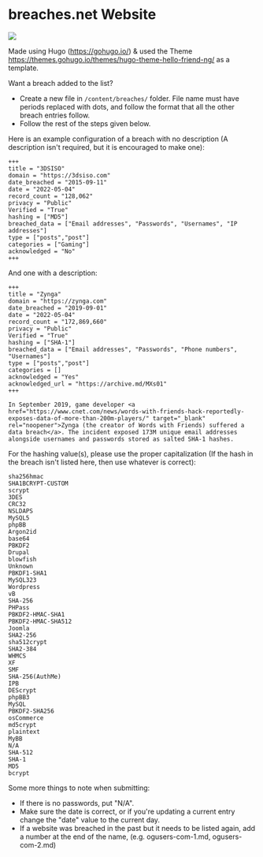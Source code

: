 # breaches.net Website
![](https://a.pomf.cat/yoymgd.png)

Made using Hugo (https://gohugo.io/) & used the Theme https://themes.gohugo.io/themes/hugo-theme-hello-friend-ng/ as a template.

Want a breach added to the list?

- Create a new file in `/content/breaches/` folder. File name must have periods replaced with dots, and follow the format that all the other breach entries follow.
- Follow the rest of the steps given below.

Here is an example configuration of a breach with no description (A description isn't required, but it is encouraged to make one):
```
+++
title = "3DSISO"
domain = "https://3dsiso.com"
date_breached = "2015-09-11"
date = "2022-05-04"
record_count = "128,062"
privacy = "Public"
Verified = "True"
hashing = ["MD5"]
breached_data = ["Email addresses", "Passwords", "Usernames", "IP addresses"]
type = ["posts","post"]
categories = ["Gaming"]
acknowledged = "No"
+++
```

And one with a description:
```
+++
title = "Zynga"
domain = "https://zynga.com"
date_breached = "2019-09-01"
date = "2022-05-04"
record_count = "172,869,660"
privacy = "Public"
Verified = "True"
hashing = ["SHA-1"]
breached_data = ["Email addresses", "Passwords", "Phone numbers", "Usernames"]
type = ["posts","post"]
categories = []
acknowledged = "Yes"
acknowledged_url = "https://archive.md/MXs01"
+++

In September 2019, game developer <a href="https://www.cnet.com/news/words-with-friends-hack-reportedly-exposes-data-of-more-than-200m-players/" target="_blank" rel="noopener">Zynga (the creator of Words with Friends) suffered a data breach</a>. The incident exposed 173M unique email addresses alongside usernames and passwords stored as salted SHA-1 hashes.
```

For the hashing value(s), please use the proper capitalization (If the hash in the breach isn't listed here, then use whatever is correct):
```
sha256hmac
SHA1BCRYPT-CUSTOM
scrypt
3DES
CRC32
NSLDAPS
MySQL5
phpBB
Argon2id
base64
PBKDF2
Drupal
blowfish
Unknown
PBKDF1-SHA1
MySQL323
Wordpress
vB
SHA-256
PHPass
PBKDF2-HMAC-SHA1
PBKDF2-HMAC-SHA512
Joomla
SHA2-256
sha512crypt
SHA2-384
WHMCS
XF
SMF
SHA-256(AuthMe)
IPB
DEScrypt
phpBB3
MySQL
PBKDF2-SHA256
osCommerce
md5crypt
plaintext
MyBB
N/A
SHA-512
SHA-1
MD5
bcrypt
```

Some more things to note when submitting:

- If there is no passwords, put "N/A".
- Make sure the date is correct, or if you're updating a current entry change the "date" value to the current day.
- If a website was breached in the past but it needs to be listed again, add a number at the end of the name, (e.g. ogusers-com-1.md, ogusers-com-2.md)
